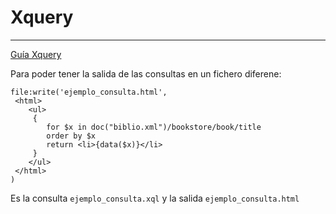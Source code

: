 # Xquery
---
[Guía Xquery](https://docs.google.com/document/d/17W2AZrEdgAoe1Fj78LWI9BFmK5fHSHeidJe6C1l51Cc/edit?usp=sharing)

Para poder tener la salida de las consultas en un fichero diferene:

```
file:write('ejemplo_consulta.html',
 <html>
    <ul> 
     {
        for $x in doc("biblio.xml")/bookstore/book/title 
        order by $x
        return <li>{data($x)}</li> 
     }
    </ul>
 </html>
)
```

Es la consulta `ejemplo_consulta.xql` y la salida `ejemplo_consulta.html`